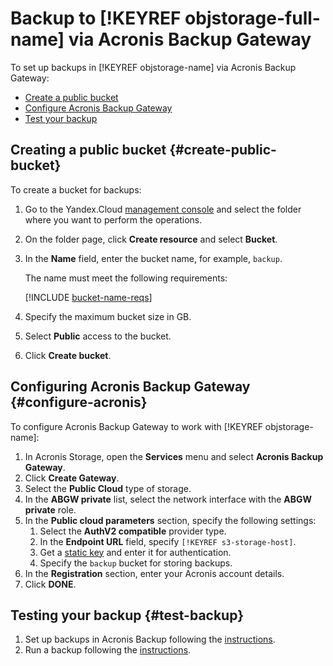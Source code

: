 # Backup to [!KEYREF objstorage-full-name] via Acronis Backup Gateway

To set up backups in [!KEYREF objstorage-name] via Acronis Backup Gateway:

* [Create a public bucket](#create-public-bucket)
* [Configure Acronis Backup Gateway](#configure-acronis)
* [Test your backup](#test-backup)

## Creating a public bucket {#create-public-bucket}

To create a bucket for backups:

1. Go to the Yandex.Cloud [management console](https://console.cloud.yandex.ru) and select the folder where you want to perform the operations.

1. On the folder page, click **Create resource** and select **Bucket**.

1. In the **Name** field, enter the bucket name, for example, `backup`.

   The name must meet the following requirements:

   [!INCLUDE [bucket-name-reqs](../../_includes/bucket-name-reqs.md)]

1. Specify the maximum bucket size in GB.

1. Select **Public** access to the bucket.

1. Click **Create bucket**.

## Configuring Acronis Backup Gateway {#configure-acronis}

To configure Acronis Backup Gateway to work with [!KEYREF objstorage-name]:

1. In Acronis Storage, open the **Services** menu and select **Acronis Backup Gateway**.
1. Click **Create Gateway**.
1. Select the **Public Cloud** type of storage.
1. In the **ABGW private** list, select the network interface with the **ABGW private** role.
1. In the **Public cloud parameters** section, specify the following settings:
    1. Select the **AuthV2 compatible** provider type.
    1. In the **Endpoint URL** field, specify `[!KEYREF s3-storage-host]`.
    1. Get a [static key](../../storage/operations/security/get-static-key.md) and enter it for authentication.
    1. Specify the `backup` bucket for storing backups.
1. In the **Registration** section, enter your Acronis account details.
1. Click **DONE**.

## Testing your backup {#test-backup}

1. Set up backups in Acronis Backup following the [instructions](https://www.acronis.com/ru-ru/support/documentation/BackupService/index.html#33507.html).
1. Run a backup following the [instructions](https://www.acronis.com/ru-ru/support/documentation/BackupService/index.html#33512.html).

